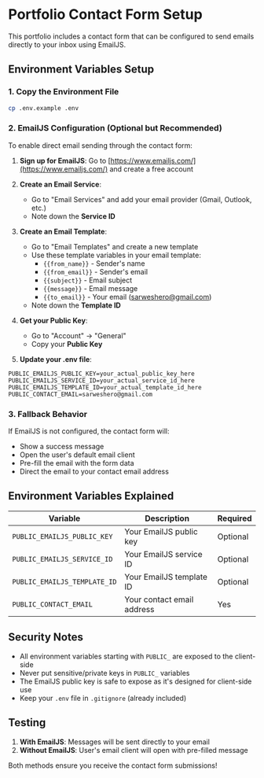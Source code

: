# Portfolio Contact Form Setup

This portfolio includes a contact form that can be configured to send emails directly to your inbox using EmailJS.

## Environment Variables Setup

### 1. Copy the Environment File
```bash
cp .env.example .env
```

### 2. EmailJS Configuration (Optional but Recommended)

To enable direct email sending through the contact form:

1. **Sign up for EmailJS**: Go to [https://www.emailjs.com/](https://www.emailjs.com/) and create a free account

2. **Create an Email Service**: 
   - Go to "Email Services" and add your email provider (Gmail, Outlook, etc.)
   - Note down the **Service ID**

3. **Create an Email Template**:
   - Go to "Email Templates" and create a new template
   - Use these template variables in your email template:
     - `{{from_name}}` - Sender's name
     - `{{from_email}}` - Sender's email
     - `{{subject}}` - Email subject
     - `{{message}}` - Email message
     - `{{to_email}}` - Your email (sarweshero@gmail.com)
   - Note down the **Template ID**

4. **Get your Public Key**:
   - Go to "Account" → "General"
   - Copy your **Public Key**

5. **Update your .env file**:
```env
PUBLIC_EMAILJS_PUBLIC_KEY=your_actual_public_key_here
PUBLIC_EMAILJS_SERVICE_ID=your_actual_service_id_here
PUBLIC_EMAILJS_TEMPLATE_ID=your_actual_template_id_here
PUBLIC_CONTACT_EMAIL=sarweshero@gmail.com
```

### 3. Fallback Behavior

If EmailJS is not configured, the contact form will:
- Show a success message
- Open the user's default email client
- Pre-fill the email with the form data
- Direct the email to your contact email address

## Environment Variables Explained

| Variable | Description | Required |
|----------|-------------|----------|
| `PUBLIC_EMAILJS_PUBLIC_KEY` | Your EmailJS public key | Optional |
| `PUBLIC_EMAILJS_SERVICE_ID` | Your EmailJS service ID | Optional |
| `PUBLIC_EMAILJS_TEMPLATE_ID` | Your EmailJS template ID | Optional |
| `PUBLIC_CONTACT_EMAIL` | Your contact email address | Yes |

## Security Notes

- All environment variables starting with `PUBLIC_` are exposed to the client-side
- Never put sensitive/private keys in `PUBLIC_` variables
- The EmailJS public key is safe to expose as it's designed for client-side use
- Keep your `.env` file in `.gitignore` (already included)

## Testing

1. **With EmailJS**: Messages will be sent directly to your email
2. **Without EmailJS**: User's email client will open with pre-filled message

Both methods ensure you receive the contact form submissions!